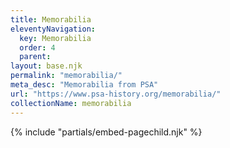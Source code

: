 ```yaml
---
title: Memorabilia
eleventyNavigation:
  key: Memorabilia
  order: 4
  parent:
layout: base.njk
permalink: "memorabilia/"
meta_desc: "Memorabilia from PSA"
url: "https://www.psa-history.org/memorabilia/"
collectionName: memorabilia
---
```


{% include "partials/embed-pagechild.njk" %}